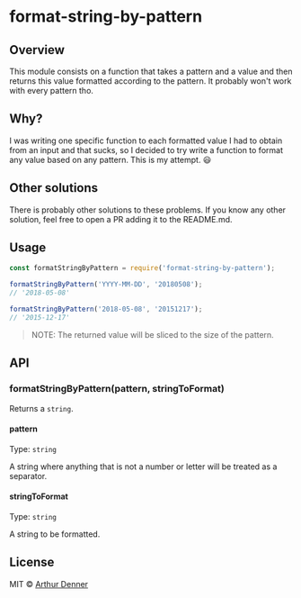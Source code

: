 # format-string-by-pattern

## Overview

This module consists on a function that takes a pattern and a value and then returns this value formatted according to the pattern. It probably won't work with every pattern tho.

## Why?

I was writing one specific function to each formatted value I had to obtain from an input and that sucks, so I decided to try write a function to format any value based on any pattern. This is my attempt. 😃

## Other solutions

There is probably other solutions to these problems. If you know any other solution, feel free to open a PR adding it to the README.md.

## Usage

```js
const formatStringByPattern = require('format-string-by-pattern');

formatStringByPattern('YYYY-MM-DD', '20180508');
// '2018-05-08'

formatStringByPattern('2018-05-08', '20151217');
// '2015-12-17'
```

> NOTE: The returned value will be sliced to the size of the pattern.

## API

### formatStringByPattern(pattern, stringToFormat)

Returns a `string`.

#### pattern

Type: `string`

A string where anything that is not a number or letter will be treated as a separator.

#### stringToFormat

Type: `string`

A string to be formatted.

## License

MIT © [Arthur Denner](https://github.com/arthurdenner/)
